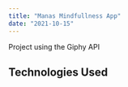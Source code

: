 ```yaml
---
title: "Manas Mindfullness App"
date: "2021-10-15"
---
```


Project using the Giphy API

## Technologies Used
